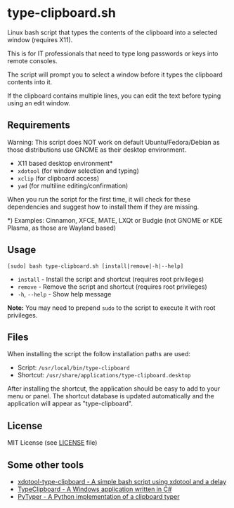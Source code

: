 # type-clipboard.sh

Linux bash script that types the contents of the clipboard into a selected window (requires X11).

This is for IT professionals that need to type long passwords or keys into remote consoles.

The script will prompt you to select a window before it types the clipboard contents into it.

If the clipboard contains multiple lines, you can edit the text before typing using an edit window.

## Requirements

Warning: This script does NOT work on default Ubuntu/Fedora/Debian as those distributions use GNOME as their desktop environment.

- X11 based desktop environment*
- `xdotool` (for window selection and typing)
- `xclip` (for clipboard access)
- `yad` (for multiline editing/confirmation)

When you run the script for the first time, it will check for these dependencies and suggest how to install them if they are missing.

*) Examples: Cinnamon, XFCE, MATE, LXQt or Budgie (not GNOME or KDE Plasma, as those are Wayland based)

## Usage

```
[sudo] bash type-clipboard.sh [install|remove|-h|--help]
```

- `install`       - Install the script and shortcut (requires root privileges)
- `remove`        - Remove the script and shortcut (requires root privileges)
- `-h`, `--help`  - Show help message

**Note:** You may need to prepend `sudo` to the script to execute it with root privileges.

## Files

When installing the script the follow installation paths are used:

- Script: `/usr/local/bin/type-clipboard` 
- Shortcut: `/usr/share/applications/type-clipboard.desktop`

After installing the shortcut, the application should be easy to add to your menu or panel. The shortcut database is updated automatically and the application will appear as "type-clipboard".

## License

MIT License (see [LICENSE](LICENSE) file)

## Some other tools

- [xdotool-type-clipboard - A simple bash script using xdotool and a delay](https://github.com/POMATu/xdotool-type-clipboard)
- [TypeClipboard - A Windows application written in C#](https://github.com/jlaundry/TypeClipboard)
- [PyTyper - A Python implementation of a clipboard typer](https://github.com/DoingFedTime/PyTyper)
